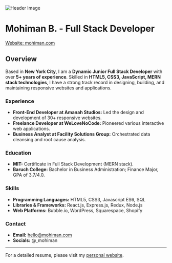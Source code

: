 ![Header Image](URL_TO_HEADER_IMAGE)

# Mohiman B. - Full Stack Developer
[Website: mohiman.com](https://mohiman.com)

## Overview
Based in **New York City**, I am a **Dynamic Junior Full Stack Developer** with over **5+ years of experience**. Skilled in **HTML5, CSS3, JavaScript, MERN stack technologies**, I have a strong track record in designing, building, and maintaining responsive websites and applications.

### Experience
- **Front-End Developer at Amanah Studios:** Led the design and development of 30+ responsive websites.
- **Freelance Developer at WeLoveNoCode:** Pioneered various interactive web applications.
- **Business Analyst at Facility Solutions Group:** Orchestrated data cleansing and root cause analysis.

### Education
- **MIT:** Certificate in Full Stack Development (MERN stack).
- **Baruch College:** Bachelor in Business Administration; Finance Major, GPA of 3.7/4.0.

### Skills
- **Programming Languages:** HTML5, CSS3, Javascript ES6, SQL
- **Libraries & Frameworks:** React.js, Express.js, Redux, Node.js
- **Web Platforms:** Bubble.io, WordPress, Squarespace, Shopify

### Contact
- **Email:** [hello@mohiman.com](mailto:hello@mohiman.com)
- **Socials:** @_mohiman

---

For a detailed resume, please visit my [personal website](https://mohiman.com).
